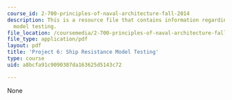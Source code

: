 ```yaml
---
course_id: 2-700-principles-of-naval-architecture-fall-2014
description: This is a resource file that contains information regarding ship resistance
  model testing.
file_location: /coursemedia/2-700-principles-of-naval-architecture-fall-2014/a8bcfa91c9090387da163625d5143c72_MIT2_700F14_project_6.pdf
file_type: application/pdf
layout: pdf
title: 'Project 6: Ship Resistance Model Testing'
type: course
uid: a8bcfa91c9090387da163625d5143c72

---
```

None